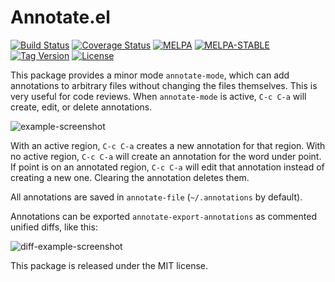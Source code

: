 Annotate.el
===========

[![Build Status][ts]][tl] [![Coverage Status][cb]][cl] [![MELPA][mi]][m] [![MELPA-STABLE][msi]][ms] [![Tag Version][gtb]][gtl]  [![License][lb]][lf]

This package provides a minor mode `annotate-mode`, which can add annotations to arbitrary files without changing the files themselves. This is very useful for code reviews. When `annotate-mode` is active, `C-c C-a` will create, edit, or delete annotations.

![example-screenshot](https://raw.githubusercontent.com/bastibe/annotate.el/master/example.png)

With an active region, `C-c C-a` creates a new annotation for that region. With no active region, `C-c C-a` will create an annotation for the word under point. If point is on an annotated region, `C-c C-a` will edit that annotation instead of creating a new one. Clearing the annotation deletes them.

All annotations are saved in `annotate-file` (`~/.annotations` by default).

Annotations can be exported `annotate-export-annotations` as commented unified diffs, like this:

![diff-example-screenshot](https://raw.githubusercontent.com/bastibe/annotate.el/master/diff-example.png)

This package is released under the MIT license.

[mi]: http://melpa.org/packages/annotate-badge.svg
[m]: http://melpa.org/#/annotate
[msi]: http://stable.melpa.org/packages/annotate-badge.svg
[ms]: http://stable.melpa.org/#/annotate
[lb]: http://img.shields.io/:license-mit-blue.svg
[lf]: ./LICENSE
[ts]: https://travis-ci.org/bastibe/annotate.el
[tl]: https://travis-ci.org/bastibe/annotate.el.svg
[cb]: https://coveralls.io/repos/bastibe/annotate.el/badge.svg
[cl]: https://coveralls.io/r/bastibe/annotate.el
[gtb]: https://img.shields.io/github/tag/bastibe/annotate.el.svg
[gtl]: https://github.com/bastibe/annotate.el/tags
